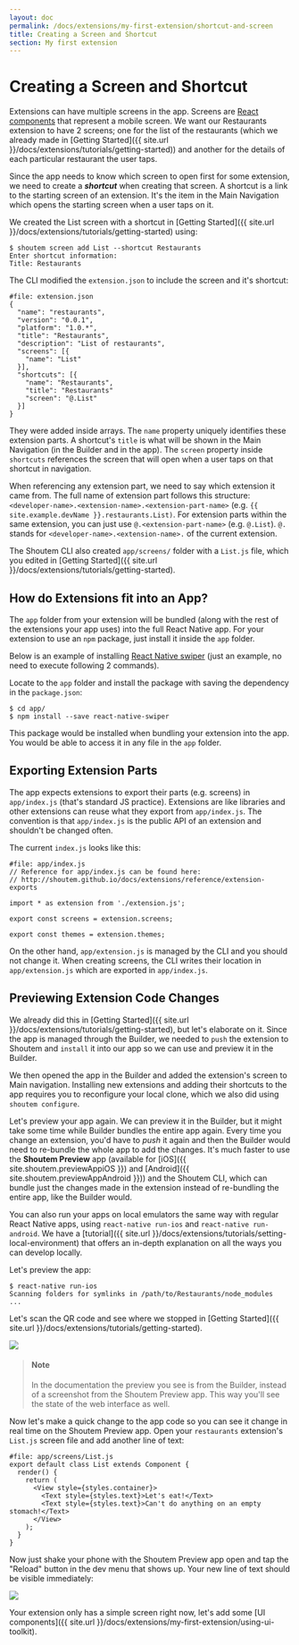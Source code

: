 ```yaml
---
layout: doc
permalink: /docs/extensions/my-first-extension/shortcut-and-screen
title: Creating a Screen and Shortcut
section: My first extension
---
```


# Creating a Screen and Shortcut

Extensions can have multiple screens in the app. Screens are [React components](https://facebook.github.io/react/docs/react-component.html) that represent a mobile screen. We want our Restaurants extension to have 2 screens; one for the list of the restaurants (which we already made in [Getting Started]({{ site.url }}/docs/extensions/tutorials/getting-started)) and another for the details of each particular restaurant the user taps.

Since the app needs to know which screen to open first for some extension, we need to create a ***shortcut*** when creating that screen. A shortcut is a link to the starting screen of an extension. It's the item in the Main Navigation which opens the starting screen when a user taps on it.

We created the List screen with a shortcut in [Getting Started]({{ site.url }}/docs/extensions/tutorials/getting-started) using:

```ShellSession
$ shoutem screen add List --shortcut Restaurants
Enter shortcut information:
Title: Restaurants
```

The CLI modified the `extension.json` to include the screen and it's shortcut:

```json{7-14}
#file: extension.json
{
  "name": "restaurants",
  "version": "0.0.1",
  "platform": "1.0.*",
  "title": "Restaurants",
  "description": "List of restaurants",
  "screens": [{
    "name": "List"
  }],
  "shortcuts": [{
    "name": "Restaurants",
    "title": "Restaurants"
    "screen": "@.List"
  }]
}
```

They were added inside arrays. The `name` property uniquely identifies these extension parts. A shortcut's `title` is what will be shown in the Main Navigation (in the Builder and in the app). The `screen` property inside `shortcuts` references the screen that will open when a user taps on that shortcut in navigation.

When referencing any extension part, we need to say which extension it came from. The full name of extension part follows this structure: `<developer-name>.<extension-name>.<extension-part-name>` (e.g. `{{ site.example.devName }}.restaurants.List)`. For extension parts within the same extension, you can just use `@.<extension-part-name>` (e.g. `@.List`). `@.` stands for `<developer-name>.<extension-name>.` of the current extension.

The Shoutem CLI also created `app/screens/` folder with a `List.js` file, which you edited in [Getting Started]({{ site.url }}/docs/extensions/tutorials/getting-started).

## How do Extensions fit into an App?

The `app` folder from your extension will be bundled (along with the rest of the extensions your app uses) into the full React Native app. For your extension to use an `npm` package, just install it inside the `app` folder.

Below is an example of installing [React Native swiper](https://github.com/leecade/react-native-swiper) (just an example, no need to execute following 2 commands).

Locate to the `app` folder and install the package with saving the dependency in the `package.json`:

```ShellSession
$ cd app/
$ npm install --save react-native-swiper
```

This package would be installed when bundling your extension into the app. You would be able to access it in any file in the `app` folder.

## Exporting Extension Parts

The app expects extensions to export their parts (e.g. screens) in `app/index.js` (that's standard JS practice). Extensions are like libraries and other extensions can reuse what they export from `app/index.js`. The convention is that `app/index.js` is the public API of an extension and shouldn't be changed often.

The current `index.js` looks like this:

```JSX
#file: app/index.js
// Reference for app/index.js can be found here:
// http://shoutem.github.io/docs/extensions/reference/extension-exports

import * as extension from './extension.js';

export const screens = extension.screens;

export const themes = extension.themes;
```

On the other hand, `app/extension.js` is managed by the CLI and you should not change it. When creating screens, the CLI writes their location in `app/extension.js` which are exported in `app/index.js`.

## Previewing Extension Code Changes

We already did this in [Getting Started]({{ site.url }}/docs/extensions/tutorials/getting-started), but let's elaborate on it. Since the app is managed through the Builder, we needed to `push` the extension to Shoutem and `install` it into our app so we can use and preview it in the Builder.

We then opened the app in the Builder and added the extension's screen to Main navigation. Installing new extensions and adding their shortcuts to the app requires you to reconfigure your local clone, which we also did using `shoutem configure`.

Let's preview your app again. We can preview it in the Builder, but it might take some time while Builder bundles the entire app again. Every time you change an extension, you'd have to _push_ it again and then the Builder would need to re-bundle the whole app to add the changes. It's much faster to use the **Shoutem Preview** app (available for [iOS]({{ site.shoutem.previewAppiOS }}) and [Android]({{ site.shoutem.previewAppAndroid }})) and the Shoutem CLI, which can bundle just the changes made in the extension instead of re-bundling the entire app, like the Builder would.

You can also run your apps on local emulators the same way with regular React Native apps, using `react-native run-ios` and `react-native run-android`. We have a [tutorial]({{ site.url }}/docs/extensions/tutorials/setting-local-environment) that offers an in-depth explanation on all the ways you can develop locally.

Let's preview the app:

```ShellSession
$ react-native run-ios
Scanning folders for symlinks in /path/to/Restaurants/node_modules
...
```

Let's scan the QR code and see where we stopped in [Getting Started]({{ site.url }}/docs/extensions/tutorials/getting-started).

<p class="image">
<img src='{{ site.url }}/img/tutorials/getting-started/03-lets-eat.png'/>
</p>

> #### Note
> In the documentation the preview you see is from the Builder, instead of a screenshot from the Shoutem Preview app. This way you'll see the state of the web interface as well.

Now let's make a quick change to the app code so you can see it change in real time on the Shoutem Preview app. Open your `restaurants` extension's `List.js` screen file and add another line of text:

```JavaScript{6}
#file: app/screens/List.js
export default class List extends Component {
  render() {
    return (
      <View style={styles.container}>
        <Text style={styles.text}>Let's eat!</Text>
        <Text style={styles.text}>Can't do anything on an empty stomach!</Text>
      </View>
    );
  }
}
```

Now just shake your phone with the Shoutem Preview app open and tap the "Reload" button in the dev menu that shows up. Your new line of text should be visible immediately:

<p class="image">
<img src='{{ site.url }}/img/my-first-extension/real-time-preview.png'/>
</p>

Your extension only has a simple screen right now, let's add some [UI components]({{ site.url }}/docs/extensions/my-first-extension/using-ui-toolkit).
